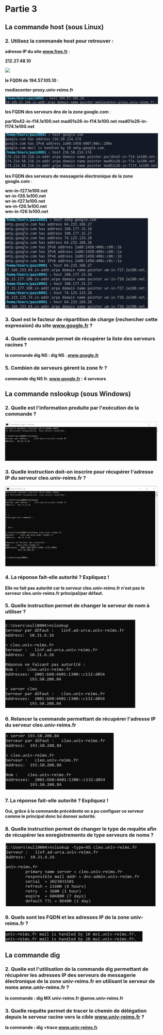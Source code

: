 # Partie 3
## La commande host (sous Linux)
### 2. Utilisez la commande host pour retrouver :
**adresse IP du site www.free.fr** : 

__212.27.48.10__

![](TD1_R2.05/TD1/P3_host_Q2_1.png)

**le FQDN de 194.57.105.10** : 

__mediacenter-proxy.univ-reims.fr__

![](TP1R205/TP1R205/P3_host_Q2_2.PNG)

**les FQDN des serveurs dns de la zone google.com** : 

__par10s42-in-f14.1e100.net__
__mad01s26-in-f14.1e100.net__
__mad01s26-in-f174.1e100.net__

![](TP1R205/TP1R205/P3_host_Q2_3.PNG)

**les FQDN des serveurs de messagerie électronique de la zone google.com** : 

__wm-in-f27.1e100.net__  
__wr-in-f26.1e100.net__  
__wr-in-f27.1e100.net__  
__wo-in-f26.1e100.net__  
__wm-in-f26.1e100.net__

![](TP1R205/TP1R205/P3_host_Q2_4.PNG)



### 3. Quel est le facteur de répartition de charge (rechercher cette expression) du site www.google.fr ?


### 4. Quelle commande permet de récupérer la liste des serveurs racines ?

__la commande dig NS : dig NS . www.google.fr__

### 5. Combien de serveurs gèrent la zone fr ?
__commande dig NS fr. www.google.fr : 4 serveurs__


## La commande nslookup (sous Windows)
### 2. Quelle est l'information produite par l'exécution de la commande ?
![](TP1R205/TP1R205/img1_PartWindows.png)

### 3. Quelle instruction doit-on inscrire pour récupérer l'adresse IP du serveur cleo.univ-reims.fr ?
![](TP1R205/TP1R205/img3_partWindows.png)

### 4. La réponse fait-elle autorité ? Expliquez !
__Elle ne fait pas autorité car le serveur cleo.univ-reims.fr n'est pas le serveur cleo.univ-reims.fr principal/par défaut.__

### 5. Quelle instruction permet de changer le serveur de nom à utiliser ?
![](TP1R205/TP1R205/img5_PartWindows.png)

### 6. Relancer la commande permettant de récupérer l'adresse IP du serveur cleo.univ-reims.fr
![](TP1R205/TP1R205/img6_PartWindows.png)


### 7. La réponse fait-elle autorité ? Expliquez !
__Oui, grâce à la commande précédente on a pu configuer ce serveur comme le principal donc lui donner autorité.__

### 8. Quelle instruction permet de changer le type de requête afin de récupérer les enregistrements de type serveurs de noms ?
![](TP1R205/TP1R205/img8_PartWindows.png)

### 9. Quels sont les FQDN et les adresses IP de la zone univ-reims.fr ?
![](TP1R205/TP1R205/img9_PartWindows.png)




## La commande dig

### 2. Quelle est l'utilisation de la commande dig permettant de récupérer les adresses IP des serveurs de messagerie électronique de la zone univ-reims.fr en utilisant le serveur de noms anne.univ-reims.fr ? 
__la commande  : dig MX univ-reims.fr @anne.univ-reims.fr__


### 3. Quelle requête permet de tracer le chemin de délégation depuis le serveur racine vers la cible www.univ-reims.fr ?
__la commande : dig +trace www.univ-reims.fr__